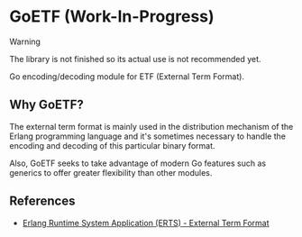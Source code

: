 # GoETF (Work-In-Progress)

> [!WARNING]
> The library is not finished so its actual use is not recommended yet.

Go encoding/decoding module for ETF (External Term Format).

## Why GoETF?
The external term format is mainly used in the distribution mechanism of the Erlang programming language and it's sometimes necessary to handle the encoding and decoding of this particular binary format.

Also, GoETF seeks to take advantage of modern Go features such as generics to offer greater flexibility than other modules.

## References

* [Erlang Runtime System Application (ERTS) - External Term Format](https://www.erlang.org/doc/apps/erts/erl_ext_dist.html)